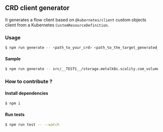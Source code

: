 ## CRD client generator

It generates a flow client based on `@kubernetes/client` custom objects client from a Kubernetes `CustomResourceDefinition`.

### Usage 

```bash
$ npm run generate -- <path_to_your_crd> <path_to_the_target_generated_js_file> [optional_type_prefix]
```

#### Sample

```bash
$ npm run generate -- src/__TESTS__/storage.metalk8s.scality.com_volumes_crd.yaml sample/GeneratedClient.js Metalk8s
```

### How to contribute ?

#### Install dependencies

```bash
$ npm i
```

#### Run tests

```bash
$ npm run test -- --watch
```

